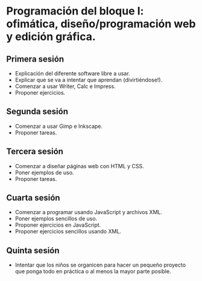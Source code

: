 Programación del bloque I: ofimática, diseño/programación web y edición gráfica.
=

## Primera sesión

* Explicación del diferente software libre a usar.
* Explicar que se va a intentar que aprendan (divirtiéndose!).
* Comenzar a usar Writer, Calc e Impress.
* Proponer ejercicios.

## Segunda sesión

* Comenzar a usar Gimp e Inkscape.
* Proponer tareas.

## Tercera sesión

* Comenzar a diseñar páginas web con HTML y CSS.
* Poner ejemplos de uso.
* Proponer tareas.

## Cuarta sesión

* Comenzar a programar usando JavaScript y archivos XML.
* Poner ejemplos sencillos de uso.
* Proponer ejercicios en JavaScript.
* Proponer ejercicios sencillos usando XML.

## Quinta sesión

* Intentar que los niños se organicen para hacer un pequeño proyecto que ponga todo en práctica o al menos la mayor parte posible.